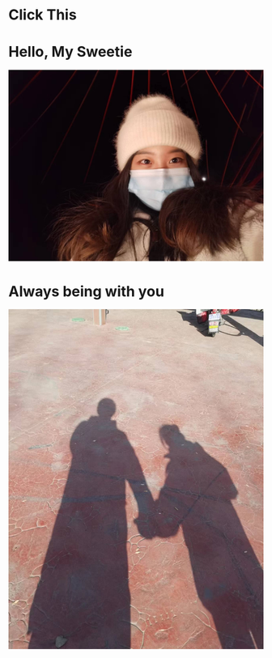 # Click This


<!--more-->

# Hello, My Sweetie

![](/mysweet.jpg)

# Always being with you

![](/withyou.jpg)

